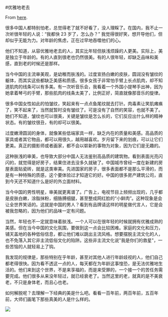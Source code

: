 #优雅地老去

From [here](https://yinwang1.substack.com/p/20-09-11).

很多中国人都特别怕老，总觉得老了就不好看了，没人理睬了。在国内，我不止一次听很年轻的人说：“我都快 23 岁了，怎么办？” 我觉得很好笑，想开导他们，但却似乎无能为力。对年龄的焦虑，正在过早地吞噬他们的心。

他们不知道，从容优雅地老去的人，其实比年轻但肤浅烦躁的人更美。实际上，美是独立于年龄的。有的人直到很老也仍然很美。有的人很年轻，却缺乏品味和美感，直到老的时候还是那样。

当今中国的主流审美观，是幼稚而肤浅的。过度宣扬白嫩的皮肤，圆润没有皱纹的躯体，而其实这些都缺乏美感和质感。很多女孩子非常怕手臂上长点肌肉，却不知道肌肉的线条可以有多美。有一次听音乐会，我看着一个外国小提琴手出神，因为她拿着琴弓的手臂，那些肌肉的线条太美了，比例正好，简直就像那音乐的旋律。

很多中国女性如此的怕皱纹，笑起来有一点点鱼尾纹就去打针。肉毒素让笑肌瘫痪了，笑不起来了，当然就暂时没有皱纹了。可是没有了自然的笑容，也就不美了。她们不知道，皱纹也可以很美，关键是皱纹是怎么长的，它们反应出什么样的精神状态。有的皱纹很丑，有的却可以很美。

过度嫩滑圆润的身体，就像某些低端家具一样，缺乏内在的质量和美感。高品质的家具或者其它物品，都可以用很久，越用越喜欢。岁月留下来的划痕，可以让它们更美。真正的摄影师或者画家，都不会以崭新的事物为对象，因为它们是无趣的。

这种肤浅的审美，也导致大部分中国人无法鉴别高品质的建筑物。看到表面光亮闪闪的，就觉得是好房子，结果住进去没多久就破了。中国城市曾经一度在新建的房屋表面贴瓷砖，就是这类审美。先进国家的房子，很多表面都不是那么平滑的，而是有一种特殊的质感，这个要体验过才知道它的好。中国的很多房产建筑公司，直到今天还不知道什么是好的外立面材料。

当今中国的男性明星，审美就更离谱了。广告上，电视节目上频频出现的，几乎都是皮肤白嫩，涂脂抹粉，细胳膊细腿，甚至整成网红脸的“小鲜肉”。这种现象是会让全世界笑话的。这就是中国的男人？看到有品牌请这样的明星做代言人，它是会被我忽略的，因为他们的品味一定有问题。

当然，年轻也不一定就意味着肤浅。一个人可以在很年轻的时候就拥有优雅成熟的美感。但在当今中国的文化氛围，要做到这一点会比较困难。家庭的文化和压力，铺天盖地的各种低俗信息，都让他们难以跳出主流风格。想要摆脱主流文化的人，也不免落入其它非主流低俗文化的陷阱。这些非主流文化说"我是你们的救星"，一些苦恼的人就轻易上了钩。

我发现的规律是，那些特别在乎年龄，甚至对其他人进行年龄歧视的人，他们自己都老得很快。因为看不透这一点的人，每天都在为年龄这事惶恐，是无法优雅地生活的。他们来到这个世界，不是来享福的，而是来受罪的，一个接一个的苦任务需要完成。他们很多从来没年轻过，就已经衰老了。当然这里的老，就真的是不美衰老，不只是身体老，而且心也老。

如何解脱呢？去理解一下经典的美是什么吧。看看一百年前，两百年前，五百年前，大师们画笔下那些真美的人是什么样的。

![](https://substackcdn.com/image/fetch/w_1456,c_limit,f_auto,q_auto:good,fl_progressive:steep/https%3A%2F%2Fbucketeer-e05bbc84-baa3-437e-9518-adb32be77984.s3.amazonaws.com%2Fpublic%2Fimages%2F3a656ba9-5870-499b-8604-eab720803d57_4032x3024.jpeg)
